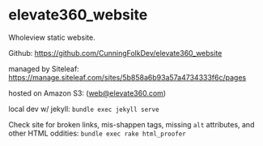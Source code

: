 # elevate360_website
Wholeview static website. 

Github: https://github.com/CunningFolkDev/elevate360_website

managed by Siteleaf:
https://manage.siteleaf.com/sites/5b858a6b93a57a4734333f6c/pages

hosted on Amazon S3:
(web@elevate360.com)

local dev w/ jekyll:
`bundle exec jekyll serve`

Check site for broken links, mis-shappen tags, missing `alt` attributes, and other HTML oddities:
`bundle exec rake html_proofer`
